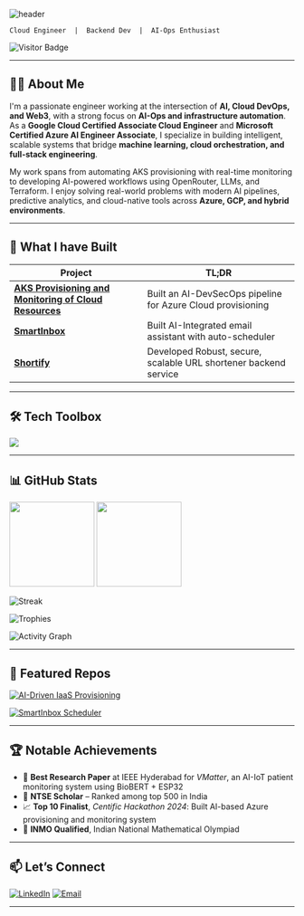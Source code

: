 <!-- Header banner (animated SVG) -->
![header](https://capsule-render.vercel.app/api?type=waving&color=gradient&height=230&section=header&text=Hi%20there%20👋%20I’m%20Adla%20Aryan&fontSize=40)

`Cloud Engineer  |  Backend Dev  |  AI-Ops Enthusiast`

![Visitor Badge](https://visitor-badge.laobi.icu/badge?page_id=aryanadla)

---

## 👨‍💻 About Me

I'm a passionate engineer working at the intersection of **AI, Cloud DevOps, and Web3**, with a strong focus on **AI-Ops and infrastructure automation**. As a **Google Cloud Certified Associate Cloud Engineer** and **Microsoft Certified Azure AI Engineer Associate**, I specialize in building intelligent, scalable systems that bridge **machine learning, cloud orchestration, and full-stack engineering**.

My work spans from automating AKS provisioning with real-time monitoring to developing AI-powered workflows using OpenRouter, LLMs, and Terraform. I enjoy solving real-world problems with modern AI pipelines, predictive analytics, and cloud-native tools across **Azure, GCP, and hybrid environments**.


---

## 🚀 What I have Built 

| Project | TL;DR |
|--------|--------|
| **[AKS Provisioning and Monitoring of Cloud Resources](https://github.com/aryanadla/AI-Driven-Workspace-Provisioning-for-IaaS-Compute-and-AKS.git)** | Built an AI-DevSecOps pipeline for Azure Cloud provisioning 
| **[SmartInbox](https://github.com/aryanadla/SmartInbox-Scheduler.git)** | Built AI-Integrated email assistant with auto-scheduler |
| **[Shortify](https://github.com/aryanadla/Shortify-Scalable_URL_Shortening_Service.git)** | Developed Robust, secure, scalable URL shortener backend service |

---

## 🛠 Tech Toolbox  

<p align="left">
  <img src="https://skillicons.dev/icons?i=gcp,aws,azure,typescript,nodejs,python,java,kubernetes,linux,mysql,postgresql,git,vercel,koa" />
</p>

---

## 📊 GitHub Stats  

<p align="left">
  <img src="https://github-readme-stats.vercel.app/api?username=aryanadla&theme=radical&show_icons=true" height="150" />
  <img src="https://github-readme-stats.vercel.app/api/top-langs/?username=aryanadla&layout=compact&theme=radical" height="150" />
</p>

![Streak](https://github-readme-streak-stats.herokuapp.com/?user=aryanadla&theme=radical)

![Trophies](https://github-profile-trophy.vercel.app/?username=aryanadla&theme=onedark&margin-w=5)

![Activity Graph](https://github-readme-activity-graph.vercel.app/graph?username=aryanadla&theme=rogue&area=true&hide_border=true)

---

## 📌 Featured Repos  

[![AI-Driven IaaS Provisioning](https://github-readme-stats.vercel.app/api/pin/?username=aryanadla&repo=AI-Driven-Workspace-Provisioning-for-IaaS-Compute-and-AKS&theme=radical)](https://github.com/aryanadla/AI-Driven-Workspace-Provisioning-for-IaaS-Compute-and-AKS)

[![SmartInbox Scheduler](https://github-readme-stats.vercel.app/api/pin/?username=aryanadla&repo=SmartInbox-Scheduler&theme=radical)](https://github.com/aryanadla/SmartInbox-Scheduler)


---

## 🏆 Notable Achievements

- 🥇 **Best Research Paper** at IEEE Hyderabad for *VMatter*, an AI-IoT patient monitoring system using BioBERT + ESP32  
- 🧠 **NTSE Scholar** – Ranked among top 500 in India  
- 📈 **Top 10 Finalist**, *Centific Hackathon 2024*: Built AI-based Azure provisioning and monitoring system  
- 🧮 **INMO Qualified**, Indian National Mathematical Olympiad  

---

## 📫 Let’s Connect  

[![LinkedIn](https://img.shields.io/badge/LinkedIn-0077B5?logo=linkedin&logoColor=white)](https://www.linkedin.com/in/adla-aryan-aa4049216/)
[![Email](https://img.shields.io/badge/Email-D14836?logo=gmail&logoColor=white)](mailto:aryanadla446@gmail.com)

---
